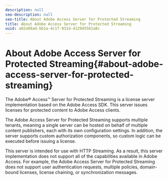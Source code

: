 ```yaml
---
description: null
seo-description: null
seo-title: About Adobe Access Server for Protected Streaming
title: About Adobe Access Server for Protected Streaming
uuid: a02a98ad-bb1a-4c1f-931d-412945561a8c
---
```


# About Adobe Access Server for Protected Streaming{#about-adobe-access-server-for-protected-streaming}

The Adobe® Access™ Server for Protected Streaming is a license server implementation based on the Adobe Access SDK. This server issues licenses for protected content to Adobe Access clients.

The Adobe Access Server for Protected Streaming supports multiple tenants, meaning a single server can be hosted on behalf of multiple content publishers, each with its own configuration settings. In addition, the server supports custom authorization components, so custom logic can be executed before issuing a license.

This server is intended for use with HTTP Streaming. As a result, this server implementation does not support all of the capabilities available in Adobe Access. For example, the Adobe Access Server for Protected Streaming does not support user authentication requests, multiple policies, domain-bound licenses, license chaining, or synchronization messages.
